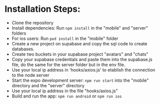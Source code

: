 # Installation Steps:
- Clone the repository
- Install dependencies: Run `npm install` in the "mobile" and "server" folders
- For ios users: Run `pod install` in the "mobile" folder
- Create a new project on supabase and copy the sql code to create databases.
- Create two buckets in your supabase project "avatars" and "chats"
- Copy your supabase credentials and paste them into the supabase.js file, do the same for the server folder but in the env file.
- Use your local ip address in 'hooks/axios.js' to etablish the connection to the node server
- Start the expo development server: `npm run start` into the "mobile" directory and the "server" directory
- Use your local ip address in the file "hooks/axios.js"
- Build and run the app: `npm run android` or `npm run ios`